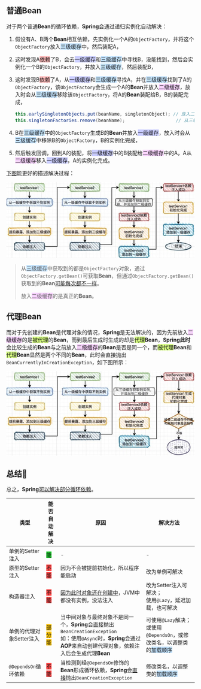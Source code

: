 ## 普通Bean

对于两个普通**Bean**的循环依赖，**Spring**会通过递归实例化自动解决：

1. 假设有A、B两个**Bean**相互依赖，先实例化一个A的`ObjectFactory`，并将这个`ObjectFactory`放入<span style=background:#c2e2ff>三级缓存</span>中，然后装配A，

2. 这时发现A<span style=background:#ffb8b8>依赖</span>了B，会去<span style=background:#c9ccff>一级缓存</span>和<span style=background:#c2e2ff>三级缓存</span>中寻找B，没能找到，然后会实例化一个B的`ObjectFactory`，并放入<span style=background:#c2e2ff>三级缓存</span>，然后装配B，

3. 这时发现B<span style=background:#ffb8b8>依赖</span>了A，从<span style=background:#c9ccff>一级缓存</span>和<span style=background:#c2e2ff>三级缓存</span>寻找A，并在<span style=background:#c2e2ff>三级缓存</span>找到了A的`ObjectFactory`，该`ObjectFactory`会生成一个A的**Bean**并放入<span style=background:#f8d2ff>二级缓存</span>，放入时会从<span style=background:#c2e2ff>三级缓存</span>移除该`ObjectFactory`，将A的**Bean**装配给B，B的装配完成，

   ```java
   this.earlySingletonObjects.put(beanName, singletonObject); // 放入二级缓存
   this.singletonFactories.remove(beanName);				   // 从三级缓存中移除
   ```

4. B在<span style=background:#c2e2ff>三级缓存</span>中的`ObjectFactory`生成B的**Bean**并放入<span style=background:#c9ccff>一级缓存</span>，放入时会从<span style=background:#c2e2ff>三级缓存</span>中移除B的`ObjectFactory`，B的实例化完成，

5. 然后触发回调，回到A的装配，将<span style=background:#c9ccff>一级缓存</span>中的B装配给<span style=background:#f8d2ff>二级缓存</span>中的A，A从<span style=background:#f8d2ff>二级缓存</span>移入<span style=background:#c9ccff>一级缓存</span>，A的实例化完成。

[下图](https://www.zhihu.com/question/438247718/answer/1730527725)能更好的描述解决过程：

![](../images/5/circular_dependency.png)

> 从<span style=background:#c2e2ff>三级缓存</span>中获取到的都是`ObjectFactory`对象，通过`ObjectFactory.getBean()`可获取**Bean**，但通过`ObjectFactory.getBean()`获取到的**Bean**[可能每次都不一样](https://www.zhihu.com/question/438247718/answer/1730527725)。
>
> 放入<span style=background:#f8d2ff>二级缓存</span>的是真正的**Bean**。



## 代理Bean

而对于先创建的**Bean**是代理对象的情况，**Spring**是无法解决的，因为先前放入<span style=background:#f8d2ff>二级缓存</span>的是<span style=background:#d4fe7f>被代理</span>的**Bean**，而到最后生成时生成的却是<span style=background:#d4fe7f>代理</span>**Bean**，**Spring此时**会比较生成的**Bean**与之前放入<span style=background:#f8d2ff>二级缓存</span>的**Bean**是否是同一个，而<span style=background:#d4fe7f>被代理</span>**Bean**和<span style=background:#d4fe7f>代理</span>**Bean**显然是两个不同的**Bean**，此时会直接抛出`BeanCurrentlyInCreationException`，如下图所示：

![](../images/5/circular_dependency_proxy.png)



## 总结🌙

总之，**Spring**[可以解决部分循环依赖](https://www.zhihu.com/question/438247718/answer/1730527725)。

| 类型                     | 能否自动解决                                 | 原因                                                         | 解决方法                                                     |
| ------------------------ | -------------------------------------------- | ------------------------------------------------------------ | ------------------------------------------------------------ |
| 单例的Setter注入         | <span style=background:#19d02a>能</span>     | -                                                            | -                                                            |
| 原型的Setter注入         | <span style=background:#ff4343>不能</span>   | 因为不会被提前初始化，所以程序能启动                         | 改为单例可解决                                               |
| 构造器注入               | <span style=background:#ff4343>不能</span>   | [因为此时对象还在创建中](https://zhuanlan.zhihu.com/p/84267654)，JVM中都没有实例，没法注入 | 改为Setter注入可解决；<br>使用`@Lazy`，延迟加载，也可解决   |
| 单例的代理对象Setter注入 | <span style=background:#fdc200>部分能</span> | 当中间对象与最终对象不是同一个，**Spring**会<u>直接</u>抛出`BeanCreationException`<br>如：使用`@Async`时，**Spring**会通过**AOP**来自动创建代理对象，依赖注入后会生成代理**Bean** | 可使用`@Lazy`解决；<br>或使用`@DependsOn`，或修改类名，以调整类的<span style=background:#c2e2ff>加载顺序</span> |
| `@DependsOn`循环依赖     | <span style=background:#ff4343>不能</span>   | 当检测到经`@DependsOn`修饰的**Bean**形成循环依赖，**Spring**会<u>直接</u>抛出`BeanCreationException` | 修改类名，以调整类的<span style=background:#c2e2ff>加载顺序</span> |

